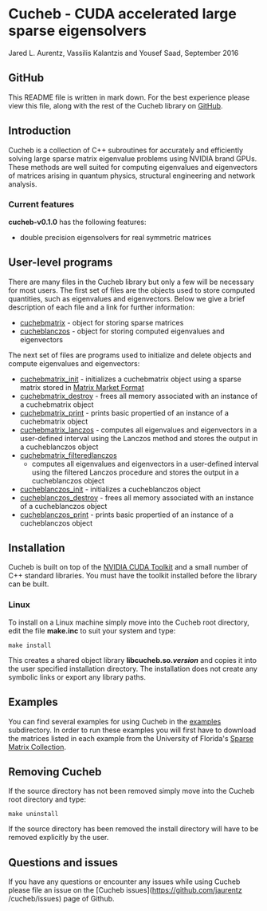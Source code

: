 # Cucheb - CUDA accelerated large sparse eigensolvers #
Jared L. Aurentz, Vassilis Kalantzis and Yousef Saad, September 2016

## GitHub ##
This README file is written in mark down. For the best experience please view this
file, along with the rest of the Cucheb library on
[GitHub](https://github.com/jaurentz/cucheb).

## Introduction ##
Cucheb is a collection of C++ subroutines for accurately and efficiently
solving large sparse matrix eigenvalue problems using NVIDIA brand GPUs. These
methods are well suited for computing eigenvalues and eigenvectors of matrices
arising in quantum physics, structural engineering and network analysis.

### Current features ###
__cucheb-v0.1.0__ has the following features:
 - double precision eigensolvers for real symmetric matrices

## User-level programs ##
There are many files in the Cucheb library but only a few will be necessary for
most users. The first set of files are the objects used to store computed
quantities, such as eigenvalues and eigenvectors. Below we give a brief
description of each file and a link for further information:
 - [cuchebmatrix](include/cuchebmatrix.h) - object for storing sparse matrices
 - [cucheblanczos](include/cucheblanczos.h) - object for storing computed
   eigenvalues and eigenvectors
 
The next set of files are programs used to initialize and delete objects and
compute eigenvalues and eigenvectors:
- [cuchebmatrix_init](src/cuchebmatrix/cuchebmatrix_init.cu) - initializes a
  cuchebmatrix object using a sparse matrix stored in [Matrix Market
Format](http://math.nist.gov/MatrixMarket/)
- [cuchebmatrix_destroy](src/cuchebmatrix/cuchebmatrix_destroy.cu) - frees all
  memory associated with an instance of a cuchebmatrix object
- [cuchebmatrix_print](src/cuchebmatrix/cuchebmatrix_print.cu) - prints basic
  propertied of an instance of a cuchebmatrix object
- [cuchebmatrix_lanczos](src/cuchebmatrix/cuchebmatrix_lanczos.cu) - computes
  all eigenvalues and eigenvectors in a user-defined interval using the Lanczos
method and stores the output in a cucheblanczos object
- [cuchebmatrix_filteredlanczos](src/cuchebmatrix/cuchebmatrix_filteredlanczos.cu)
  - computes all eigenvalues and eigenvectors in a user-defined interval using
    the filtered Lanczos procedure and stores the output in a cucheblanczos
object
- [cucheblanczos_init](src/cucheblanczos/cucheblanczos_init.cu) - initializes a
  cucheblanczos object
- [cucheblanczos_destroy](src/cucheblanczos/cucheblanczos_destroy.cu) - frees
  all memory associated with an instance of a cucheblanczos object
- [cucheblanczos_print](src/cucheblanczos/cucheblanczos_print.cu) - prints
  basic propertied of an instance of a cucheblanczos object

## Installation ##
Cucheb is built on top of the [NVIDIA CUDA
Toolkit](https://developer.nvidia.com/cuda-toolkit) and a small number of C++
standard libraries. You must have the toolkit installed before the library can
be built.

### Linux ###
To install on a Linux machine simply move into the Cucheb root directory,
edit the file __make.inc__ to suit your system and type:
```
make install
```
This creates a shared object library __libcucheb.so._version___ and copies it
into the user specified installation directory. The installation does not
create any symbolic links or export any library paths.

## Examples ##
You can find several examples for using Cucheb in the [examples](examples)
subdirectory. In order to run these examples you will first have to download
the matrices listed in each example from the University of Florida's [Sparse
Matrix Collection](https://www.cise.ufl.edu/research/sparse/matrices/).

## Removing Cucheb ##
If the source directory has not been removed simply move into the Cucheb
root directory and type:
```
make uninstall
```
If the source directory has been removed the install directory will have to be
removed explicitly by the user.

## Questions and issues ##
If you have any questions or encounter any issues while using Cucheb please
file an issue on the [Cucheb issues](https://github.com/jaurentz
/cucheb/issues) page of Github.
